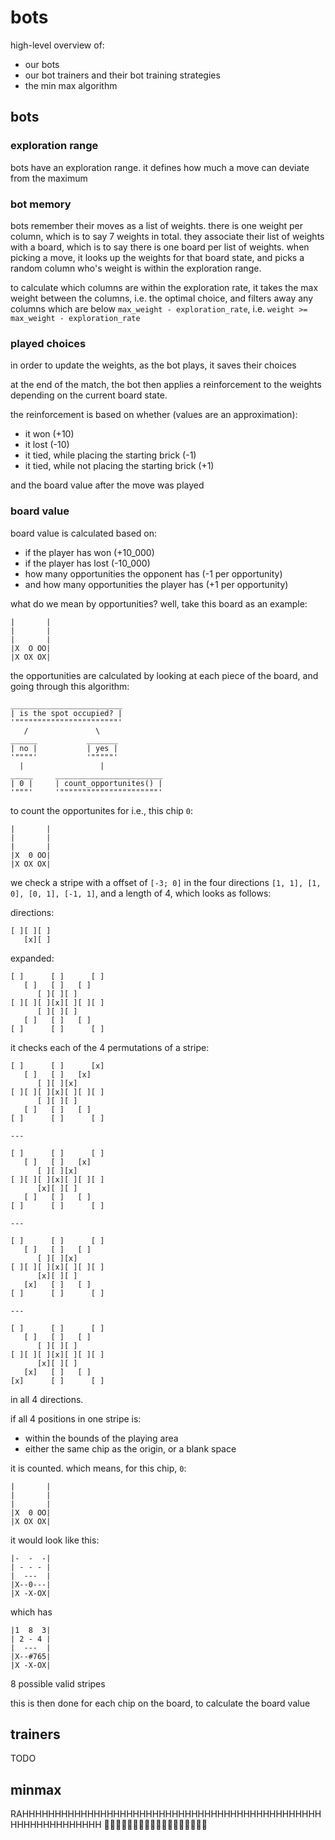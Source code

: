 # bots

high-level overview of:

- our bots
- our bot trainers and their bot training strategies
- the min max algorithm

## bots

### exploration range

bots have an exploration range. it defines how much a move can deviate from the maximum

### bot memory

bots remember their moves as a list of weights. there is one weight per column, which is to say 7 weights in total. they associate their list of weights with a board, which is to say there is one board per list of weights. when picking a move, it looks up the weights for that board state, and picks a random column who's weight is within the exploration range.

to calculate which columns are within the exploration rate, it takes the max weight between the columns, i.e. the optimal choice, and filters away any columns which are below `max_weight - exploration_rate`, i.e. `weight >= max_weight - exploration_rate`

### played choices

in order to update the weights, as the bot plays, it saves their choices

at the end of the match, the bot then applies a reinforcement to the weights depending on the current board state. 

the reinforcement is based on whether (values are an approximation):

- it won (+10)
- it lost (-10)
- it tied, while placing the starting brick (-1)
- it tied, while not placing the starting brick (+1)

and the board value after the move was played

### board value

board value is calculated based on:

- if the player has won (+10_000)
- if the player has lost (-10_000)
- how many opportunities the opponent has (-1 per opportunity)
- and how many opportunities the player has (+1 per opportunity)

what do we mean by opportunities? well, take this board as an example:

```
|       |
|       |
|       |
|X  O OO|
|X OX OX|
```

the opportunities are calculated by looking at each piece of the board, and going through this algorithm:

```
_________________________
| is the spot occupied? |
'"""""""""""""""""""""""'
   /               \
______           _______
| no |           | yes |
'""""'           '"""""'
  |                 |
_____     ________________________
| 0 |     | count_opportunites() |
'"""'     '""""""""""""""""""""""'
```

to count the opportunites for i.e., this chip `0`:

```
|       |
|       |
|       |
|X  0 OO|
|X OX OX|
```

we check a stripe with a offset of `[-3; 0]` in the four directions `[1, 1], [1, 0], [0, 1], [-1, 1]`, and a length of 4, which looks as follows:

directions: 

```
[ ][ ][ ]
   [x][ ]
```

expanded: 

```
[ ]      [ ]      [ ]
   [ ]   [ ]   [ ]
      [ ][ ][ ]
[ ][ ][ ][x][ ][ ][ ]
      [ ][ ][ ]
   [ ]   [ ]   [ ]
[ ]      [ ]      [ ]
```

it checks each of the 4 permutations of a stripe:

```
[ ]      [ ]      [x]
   [ ]   [ ]   [x]
      [ ][ ][x]
[ ][ ][ ][x][ ][ ][ ]
      [ ][ ][ ]
   [ ]   [ ]   [ ]
[ ]      [ ]      [ ]

---

[ ]      [ ]      [ ]
   [ ]   [ ]   [x]
      [ ][ ][x]
[ ][ ][ ][x][ ][ ][ ]
      [x][ ][ ]
   [ ]   [ ]   [ ]
[ ]      [ ]      [ ]

---

[ ]      [ ]      [ ]
   [ ]   [ ]   [ ]
      [ ][ ][x]
[ ][ ][ ][x][ ][ ][ ]
      [x][ ][ ]
   [x]   [ ]   [ ]
[ ]      [ ]      [ ]

---

[ ]      [ ]      [ ]
   [ ]   [ ]   [ ]
      [ ][ ][ ]
[ ][ ][ ][x][ ][ ][ ]
      [x][ ][ ]
   [x]   [ ]   [ ]
[x]      [ ]      [ ]
```

in all 4 directions.

if all 4 positions in one stripe is:

- within the bounds of the playing area
- either the same chip as the origin, or a blank space

it is counted.
which means, for this chip, `0`:

```
|       |
|       |
|       |
|X  0 OO|
|X OX OX|
```

it would look like this:

```
|-  -  -|
| - - - |
|  ---  |
|X--0---|
|X -X-OX|
```

which has

```
|1  8  3|
| 2 - 4 |
|  ---  |
|X--#765|
|X -X-OX|
```

8 possible valid stripes

this is then done for each chip on the board, to calculate the board value

## trainers

TODO

## minmax

RAHHHHHHHHHHHHHHHHHHHHHHHHHHHHHHHHHHHHHHHHHHHHHHHHHHHHHHHHHHHH 🦅🦅🦅🦅🇺🇸🇺🇸🇺🇸🇺🇸🔥🔥🔥🔥🔥🔥
